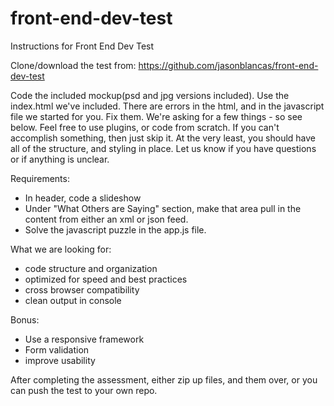 front-end-dev-test
==================

Instructions for Front End Dev Test

Clone/download the test from:
https://github.com/jasonblancas/front-end-dev-test

Code the included mockup(psd and jpg versions included). Use the index.html we've included.
There are errors in the html, and in the javascript file we started for you. Fix them.
We're asking for a few things - so see below. Feel free to use plugins, or code from scratch.
If you can't accomplish something, then just skip it. At the very least, you should have all of the structure,
and styling in place. Let us know if you have questions or if anything is unclear.

Requirements:
- In header, code a slideshow
- Under "What Others are Saying" section, make that area pull in the content from either an xml or json feed.
- Solve the javascript puzzle in the app.js file.

What we are looking for:
- code structure and organization
- optimized for speed and best practices
- cross browser compatibility
- clean output in console

Bonus:
- Use a responsive framework
- Form validation
- improve usability

After completing the assessment, either zip up files, and them over, or you can push the test to your own repo.
